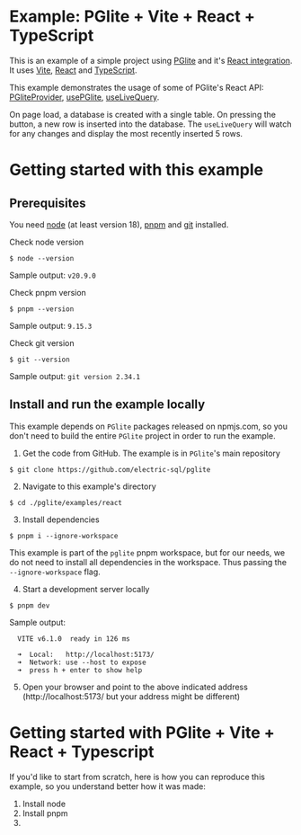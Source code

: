 # Example: PGlite + Vite + React + TypeScript

This is an example of a simple project using [PGlite](https://pglite.dev) and it's [React integration](https://pglite.dev/docs/framework-hooks/react). It uses [Vite](https://vite.dev), [React](https://react.dev/) and [TypeScript](https://www.typescriptlang.org/).

This example demonstrates the usage of some of PGlite's React API: [PGliteProvider](https://pglite.dev/docs/framework-hooks/react#pgliteprovider), [usePGlite](https://pglite.dev/docs/framework-hooks/react#usepglite), [useLiveQuery](https://pglite.dev/docs/framework-hooks/react#uselivequery).

On page load, a database is created with a single table. On pressing the button, a new row is inserted into the database. The `useLiveQuery` will watch for any changes and display the most recently inserted 5 rows.

# Getting started with this example

## Prerequisites
You need [node](https://nodejs.org/en/download) (at least version 18), [pnpm](https://pnpm.io/installation) and [git](https://git-scm.com/downloads) installed.

Check node version
```
$ node --version
```
Sample output: `v20.9.0`

Check pnpm version
```
$ pnpm --version
```
Sample output: `9.15.3`

Check git version
```
$ git --version
```
Sample output: `git version 2.34.1`

## Install and run the example locally

This example depends on `PGlite` packages released on npmjs.com, so you don't need to build the entire `PGlite` project in order to run the example.

1. Get the code from GitHub. The example is in `PGlite`'s main repository
```
$ git clone https://github.com/electric-sql/pglite
```
2. Navigate to this example's directory
```
$ cd ./pglite/examples/react
```
3. Install dependencies

```
$ pnpm i --ignore-workspace
```

This example is part of the `pglite` pnpm workspace, but for our needs, we do not need to install all dependencies in the workspace. Thus passing the `--ignore-workspace` flag.

4. Start a development server locally
```
$ pnpm dev
```
Sample output:
```
  VITE v6.1.0  ready in 126 ms

  ➜  Local:   http://localhost:5173/
  ➜  Network: use --host to expose
  ➜  press h + enter to show help
```

5. Open your browser and point to the above indicated address (http://localhost:5173/ but your address might be different)

# Getting started with PGlite + Vite + React + Typescript

If you'd like to start from scratch, here is how you can reproduce this example, so you understand better how it was made:

1. Install node
2. Install pnpm
3. 

